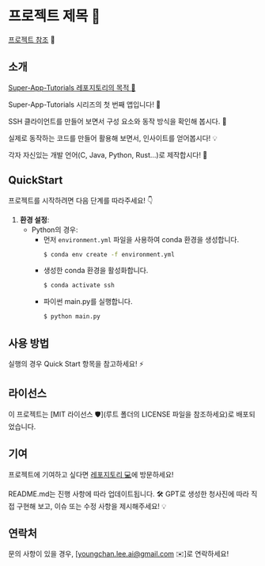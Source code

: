 # 프로젝트 제목 🌟

[프로젝트 참조](https://chat.openai.com/share/a4745708-3c15-4ae9-a52b-4e4e6e19f59e) 🚀

## 소개

[Super-App-Tutorials 레포지토리의 목적 📝](https://github.com/AI-chan-projects/super-app-tutorials/blob/main/README.md)

Super-App-Tutorials 시리즈의 첫 번째 앱입니다! 🥳

SSH 클라이언트를 만들어 보면서 구성 요소와 동작 방식을 확인해 봅시다. 🧠

실제로 동작하는 코드를 만들어 활용해 보면서, 인사이트를 얻어봅시다! 💡

각자 자신있는 개발 언어(C, Java, Python, Rust...)로 제작합시다! 🔧

## QuickStart

프로젝트를 시작하려면 다음 단계를 따라주세요! 👇

1. **환경 설정**:
    - Python의 경우:
        - 먼저 `environment.yml` 파일을 사용하여 conda 환경을 생성합니다.
            ```bash
            $ conda env create -f environment.yml
            ```
        - 생성한 conda 환경을 활성화합니다.
            ```bash
            $ conda activate ssh
            ```
        - 파이썬 main.py를 실행합니다.
            ```bash
            $ python main.py
            ```

## 사용 방법

실행의 경우 Quick Start 항목을 참고하세요! ⚡️

## 라이선스

이 프로젝트는 [MIT 라이선스 🛡️](루트 폴더의 LICENSE 파일을 참조하세요)로 배포되었습니다.

## 기여

프로젝트에 기여하고 싶다면 [레포지토리 💻](https://github.com/AI-chan-projects/super-app-tutorials)에 방문하세요! 

README.md는 진행 사항에 따라 업데이트됩니다. 🛠️
GPT로 생성한 청사진에 따라 직접 구현해 보고, 이슈 또는 수정 사항을 제시해주세요! 💡

## 연락처

문의 사항이 있을 경우, [youngchan.lee.ai@gmail.com ✉️]로 연락하세요!
